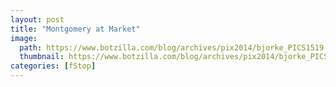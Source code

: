 ```yaml
---
layout: post
title: "Montgomery at Market"
image:
  path: https://www.botzilla.com/blog/archives/pix2014/bjorke_PICS1519.jpg
  thumbnail: https://www.botzilla.com/blog/archives/pix2014/bjorke_PICS1519.jpg
categories: [fStop]
---
```


